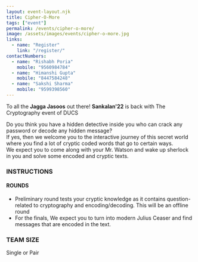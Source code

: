 ```yaml
---
layout: event-layout.njk
title: Cipher-O-More
tags: ["event"]
permalink: /events/cipher-o-more/
image: /assets/images/events/cipher-o-more.jpg
links:
  - name: "Register"
    link: "/register/"
contactNumbers:
  - name: "Rishabh Poria"
    mobile: "9560984784"
  - name: "Himanshi Gupta"
    mobile: "8447584248"
  - name: "Sakshi Sharma"
    mobile: "9599398560"
---
```


To all the <b>Jagga Jasoos</b> out there!
<b>Sankalan'22</b> is back with 
The Cryptography event of DUCS

Do you think you have a hidden detective inside you who can crack any password or decode
any hidden message?</br>
If yes, then we welcome you to the interactive journey of this secret world where you find a lot of
cryptic coded words that go to certain ways.</br>
We expect you to come along with your Mr. Watson and wake up sherlock in you and solve
some encoded and cryptic texts.</br>

### INSTRUCTIONS

#### ROUNDS
- Preliminary round tests your cryptic knowledge as it contains question-related to
cryptography and encoding/decoding. This will be an offline round
- For the finals, We expect you to turn into modern Julius Ceaser and find messages that
are encoded in the text.

### TEAM SIZE
Single or Pair